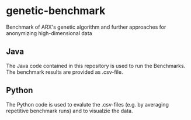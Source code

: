 # genetic-benchmark
Benchmark of ARX's genetic algorithm and further approaches for anonymizing high-dimensional data

Java
------
The Java code contained in this repository is used to run the Benchmarks. The benchmark results are provided as .csv-file.

Python
------
The Python code is used to evalute the .csv-files (e.g. by averaging repetitive benchmark runs) and to visualzie the data.
